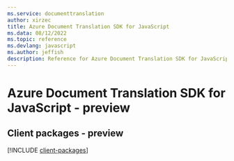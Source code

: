 ```yaml
---
ms.service: documenttranslation
author: xirzec
title: Azure Document Translation SDK for JavaScript
ms.data: 08/12/2022
ms.topic: reference
ms.devlang: javascript
ms.author: jeffish
description: Reference for Azure Document Translation SDK for JavaScript
---
```

# Azure Document Translation SDK for JavaScript - preview

## Client packages - preview
[!INCLUDE [client-packages](document-translation-client-index.md)]